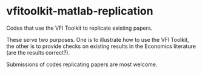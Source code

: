 # vfitoolkit-matlab-replication
Codes that use the VFI Toolkit to replicate existing papers.

These serve two purposes. One is to illustrate how to use the VFI Toolkit, the other is to provide checks on existing results in the Economics literature (are the results correct?). 

Submissions of codes replicating papers are most welcome.
